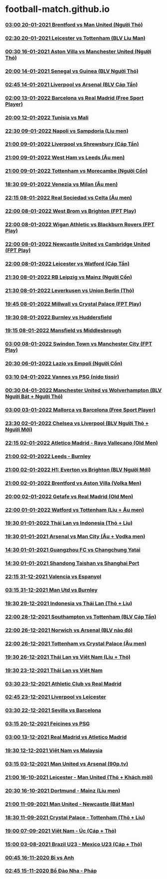 # football-match.github.io

### [03:00 20-01-2021 Brentford vs Man United (Người Thỏ)](https://football-match.github.io/embed/Brentford_ManchesterUnited_20-01-2022/)
### [02:30 20-01-2021 Leicester vs Tottenham (BLV Liu Man)](https://football-match.github.io/embed/Leicester_Tottenham_20-01-2022/)
### [00:30 16-01-2021 Aston Villa vs Manchester United (Người Thỏ)](https://football-match.github.io/embed/AstonVilla_ManchesterUnited_16-01-2022/)
### [20:00 14-01-2021 Senegal vs Guinea (BLV Người Thỏ)](https://football-match.github.io/embed/Senegal_Guinea_13-01-2022/)
### [02:45 14-01-2021 Liverpool vs Arsenal (BLV Cáp Tần)](https://football-match.github.io/embed/Liverpool_Arsenal_14-01-2022/)
### [02:00 13-01-2022 Barcelona vs Real Madrid (Free Sport Player)](https://football-match.github.io/embed/Barcelona_RealMadrid_13-01-2022/)
### [20:00 12-01-2022 Tunisia vs Mali](https://football-match.github.io/embed/Tunisia_Mali_12-01-2022/)
### [22:30 09-01-2022 Napoli vs Sampdoria (Liu men)](https://football-match.github.io/embed/Napoli_Sampdoria_09-01-2022/)
### [21:00 09-01-2022 Liverpool vs Shrewsbury (Cáp Tần)](https://football-match.github.io/embed/Liverpool_Shrewsbury_09-01-2022/)
### [21:00 09-01-2022 West Ham vs Leeds (Âu men)](https://football-match.github.io/embed/WestHam_Leeds_09-01-2022/)
### [21:00 09-01-2022 Tottenham vs Morecambe (Người Cồn)](https://football-match.github.io/embed/Tottenham_Morecambe_09-01-2022/)
### [18:30 09-01-2022 Venezia vs Milan (Âu men)](https://football-match.github.io/embed/Venezia_Milan_09-01-2022/)
### [22:15 08-01-2022 Real Sociedad vs Celta (Âu men)](https://football-match.github.io/embed/RealSociedad_Celta_08-01-2022)
### [22:00 08-01-2022 West Brom vs Brighton (FPT Play)](https://football-match.github.io/embed/WestBrom_Brighton_08-01-2022/)
### [22:00 08-01-2022 Wigan Athletic vs Blackburn Rovers (FPT Play)](https://football-match.github.io/embed/WiganAthletic_BlackburnRovers_08-01-2022/)
### [22:00 08-01-2022 Newcastle United vs Cambridge United (FPT Play)](https://football-match.github.io/embed/NewcastleUnited_CambridgeUnited_08-01-2022/)
### [22:00 08-01-2022 Leicester vs Watford (Cáp Tần)](https://football-match.github.io/embed/Leicester_Watford_08-01-2022/)
### [21:30 08-01-2022 RB Leipzig vs Mainz (Người Cồn)](https://football-match.github.io/embed/RBLeipzig_Mainz_08-01-2022/)
### [21:30 08-01-2022 Leverkusen vs Union Berlin (Thỏ)](https://football-match.github.io/embed/Leverkusen_UnionBerlin_08-01-2022/)
### [19:45 08-01-2022 Millwall vs Crystal Palace (FPT Play)](https://football-match.github.io/embed/Millwall_CrystalPalace_08-01-2022/)
### [19:30 08-01-2022 Burnley vs Huddersfield](https://football-match.github.io/embed/Burnley_Huddersfield_08-01-2022/)
### [19:15 08-01-2022 Mansfield vs Middlesbrough](https://football-match.github.io/embed/Mansfield_Middlesbrough_08-01-2022/)
### [03:00 08-01-2022 Swindon Town vs Manchester City (FPT Play)](https://football-match.github.io/embed/SwindonTown_ManchesterCity_08-01-2022/)
### [20:30 06-01-2022 Lazio vs Empoli (Người Cồn)](https://football-match.github.io/embed/Lazio_Empoli_06-01-2022/)
### [03:10 04-01-2022 Vannes vs PSG (nido tissir)](https://football-match.github.io/embed/Vannes_PSG_nidotissir_04-01-2022/)
### [00:30 04-01-2022 Manchester United vs Wolverhampton (BLV Người Bát + Người Thỏ)](https://football-match.github.io/embed/ManchesterUnited_Wolverhampton_04-01-2022/)
### [03:00 03-01-2022 Mallorca vs Barcelona (Free Sport Player)](https://football-match.github.io/embed/Mallorca_Barcelona_03-01-2022/)
### [23:30 02-01-2022 Chelsea vs Liverpool (BLV Người Thỏ + Người Mới)](https://football-match.github.io/embed/Chelsea_Liverpool_02-01-2022/)
### [22:15 02-01-2022 Atletico Madrid - Rayo Vallecano (Old Men)](https://football-match.github.io/embed/AtleticoMadrid_RayoVallecano_02-01-2022/)
### [21:00 02-01-2022 Leeds - Burnley](https://football-match.github.io/embed/Leeds_Burnley_02-01-2022/)
### [21:00 02-01-2022 H1: Everton vs Brighton (BLV Người Mới)](https://football-match.github.io/embed/Everton_Brighton_02-01-2022/)
### [21:00 02-01-2022 Brentford vs Aston Villa (Volka Men)](https://football-match.github.io/embed/Brentford_AstonVilla_02-01-2022/)
### [20:00 02-01-2022 Getafe vs Real Madrid (Old Men)](https://football-match.github.io/embed/Getafe_RealMadrid_02-01-2022/)
### [22:00 01-01-2022 Watford vs Tottenham (Liu + Âu men)](https://football-match.github.io/embed/61d065c85ddd5c001ce2c2ab/)
### [19:30 01-01-2022 Thái Lan vs Indonesia (Thỏ + Liu)](https://football-match.github.io/embed/61d03912a09ce7001da305e3/)
### [19:30 01-01-2021 Arsenal vs Man City (Âu + Vodka men)](https://football-match.github.io/embed/61d03b4af827bf001cc9208e/)
### [14:30 01-01-2021 Guangzhou FC vs Changchung Yatai](https://football-match.github.io/embed/GuangzhouFC_ChangchungYatai_01-01-2022/)
### [14:30 01-01-2021 Shandong Taishan vs Shanghai Port](https://football-match.github.io/embed/ShandongTaishan_ShanghaiPort_01-01-2022/)
### [22:15 31-12-2021 Valencia vs Espanyol](https://football-match.github.io/embed/Valencia_Espanyol_31-12-2021/)
### [03:15 31-12-2021 Man Utd vs Burnley](https://football-match.github.io/embed/ManUtd_Burnley_31-12-2021/)
### [19:30 29-12-2021 Indonesia vs Thái Lan (Thỏ + Liu)](https://football-match.github.io/embed/61cc494d3eac29001c9cc28c/)
### [22:00 28-12-2021 Southampton vs Tottenham (BLV Cáp Tần)](https://football-match.github.io/embed/61cb19fcf531b4001dd8356d/)
### [22:00 26-12-2021 Norwich vs Arsenal (BLV nào đó)](https://football-match.github.io/embed/61c87177f05537001c6d0705/)
### [22:00 26-12-2021 Tottenham vs Crystal Palace (Âu men)](https://football-match.github.io/embed/61c8776f352630001c655fd9/)
### [19:30 26-12-2021 Thái Lan vs Việt Nam (Liu + Thỏ)](https://football-match.github.io/embed/gapo.vn/embed.php/61c85950290a22001cf2ff2f/)
### [19:30 23-12-2021 Thái Lan vs Việt Nam](https://football-match.github.io/embed/gapo.vn/embed.php/61c45b00b471f7001c6a1bb3/)
### [03:30 23-12-2021 Athletic Club vs Real Madrid](https://football-match.github.io/embed/61c37ff78e0acb001c8ef093/)
### [02:45 23-12-2021 Liverpool vs Leicester](https://football-match.github.io/embed/61c370f28e0773001cf93cf4/)
### [03:30 22-12-2021 Sevilla vs Barcelona](https://football-match.github.io/embed/61c21d136d6c00001cb430be/)
### [03:15 20-12-2021 Feicines vs PSG](https://football-match.github.io/embed/Feicines_PSG_20-12-2021/)
### [03:00 13-12-2021 Real Madrid vs Atletico Madrid](https://football-match.github.io/embed/554da53e-2d40-4140-aff8-63a61f3051c4/)
### [19:30 12-12-2021 Việt Nam vs Malaysia](https://football-match.github.io/embed/Vietnam_Malaysia_12-12-2021/)
### [03:15 03-12-2021 Man United vs Arsenal (90p.tv)](https://football-match.github.io/embed/ManUnited_Arsenal_03-12-2021/)
### [21:00 16-10-2021 Leicester - Man United (Thỏ + Khách mời)](https://football-match.github.io/embed/gapo.vn/embed.php/616ad1957a1f51001cf9af08/)
### [20:30 16-10-2021 Dortmund - Mainz (Liu men)](https://football-match.github.io/embed/gapo.vn/embed.php/616ac8ddf348bc001c09df34/)
### [21:00 11-09-2021 Man United - Newcastle (Bát Man)](https://football-match.github.io/embed/613cb06092e1a3001ceb01ec/)
### [18:30 11-09-2021 Crystal Palace - Tottenham (Thỏ + Liu)](https://football-match.github.io/embed/613c8b2448ecc8001d5a4294/)
### [19:00 07-09-2021 Việt Nam - Úc (Cáp + Thỏ)](https://football-match.github.io/embed/gapo.vn/embed.php/613750e61553cb001c0472ec/)
### [15:00 03-08-2021 Brazil U23 - Mexico U23 (Cáp + Thỏ)](https://football-match.github.io/embed/BrazilU23_MexicoU23_03-08-2021/)
### [00:45 16-11-2020 Bỉ vs Anh](https://football-match.github.io/embed/5fb1802ed49cf7001e181bdd/)
### [02:45 15-11-2020 Bồ Đào Nha - Pháp](https://football-match.github.io/embed/5fb02d39837240001c083986/)
